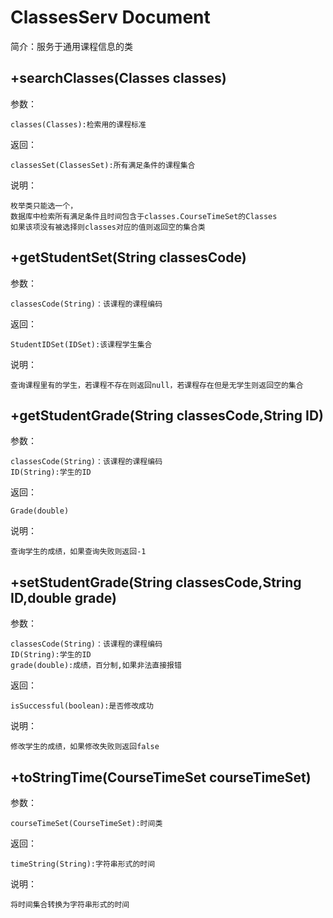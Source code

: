 # ClassesServ Document
简介：服务于通用课程信息的类

## +searchClasses(Classes classes)
参数：

    classes(Classes):检索用的课程标准
返回：

    classesSet(ClassesSet):所有满足条件的课程集合
说明：

    枚举类只能选一个，
    数据库中检索所有满足条件且时间包含于classes.CourseTimeSet的Classes
    如果该项没有被选择则classes对应的值则返回空的集合类

## +getStudentSet(String classesCode)
参数：

    classesCode(String)：该课程的课程编码
返回：

    StudentIDSet(IDSet):该课程学生集合
说明：

    查询课程里有的学生，若课程不存在则返回null，若课程存在但是无学生则返回空的集合

## +getStudentGrade(String classesCode,String ID)
参数：

    classesCode(String)：该课程的课程编码
    ID(String):学生的ID
返回：

    Grade(double)
说明：

    查询学生的成绩，如果查询失败则返回-1

## +setStudentGrade(String classesCode,String ID,double grade)
参数：

    classesCode(String)：该课程的课程编码
    ID(String):学生的ID
    grade(double):成绩，百分制,如果非法直接报错
返回：

    isSuccessful(boolean):是否修改成功
说明：

    修改学生的成绩，如果修改失败则返回false

## +toStringTime(CourseTimeSet courseTimeSet)
参数：

    courseTimeSet(CourseTimeSet):时间类
返回：
    
    timeString(String):字符串形式的时间
说明：

    将时间集合转换为字符串形式的时间